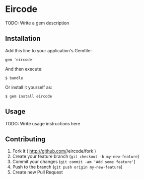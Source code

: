 # Eircode

TODO: Write a gem description

## Installation

Add this line to your application's Gemfile:

    gem 'eircode'

And then execute:

    $ bundle

Or install it yourself as:

    $ gem install eircode

## Usage

TODO: Write usage instructions here

## Contributing

1. Fork it ( http://github.com/<my-github-username>/eircode/fork )
2. Create your feature branch (`git checkout -b my-new-feature`)
3. Commit your changes (`git commit -am 'Add some feature'`)
4. Push to the branch (`git push origin my-new-feature`)
5. Create new Pull Request
